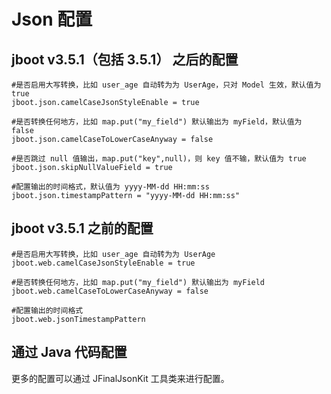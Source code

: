 # Json 配置

## jboot v3.5.1（包括 3.5.1） 之后的配置

```
#是否启用大写转换，比如 user_age 自动转为为 UserAge，只对 Model 生效，默认值为 true
jboot.json.camelCaseJsonStyleEnable = true

#是否转换任何地方，比如 map.put("my_field") 默认输出为 myField，默认值为 false
jboot.json.camelCaseToLowerCaseAnyway = false

#是否跳过 null 值输出，map.put("key",null)，则 key 值不输，默认值为 true
jboot.json.skipNullValueField = true

#配置输出的时间格式，默认值为 yyyy-MM-dd HH:mm:ss
jboot.json.timestampPattern = "yyyy-MM-dd HH:mm:ss"
```

## jboot v3.5.1 之前的配置

```
#是否启用大写转换，比如 user_age 自动转为为 UserAge
jboot.web.camelCaseJsonStyleEnable = true

#是否转换任何地方，比如 map.put("my_field") 默认输出为 myField
jboot.web.camelCaseToLowerCaseAnyway = false

#配置输出的时间格式
jboot.web.jsonTimestampPattern
```

## 通过 Java 代码配置

更多的配置可以通过 JFinalJsonKit 工具类来进行配置。

